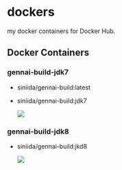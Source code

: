# dockers
my docker containers for Docker Hub.

## Docker Containers

### gennai-build-jdk7

* siniida/gennai-build:latest
* siniida/gennai-build:jdk7

    [![](https://badge.imagelayers.io/siniida/gennai-build:jdk7.svg)](https://imagelayers.io/?images=siniida/gennai-build:jdk7 'Get your own badge on imagelayers.io')


### gennai-build-jdk8

* siniida/gennai-build:jkd8

    [![](https://badge.imagelayers.io/siniida/gennai-build:jdk8.svg)](https://imagelayers.io/?images=siniida/gennai-build:jdk8 'Get your own badge on imagelayers.io')